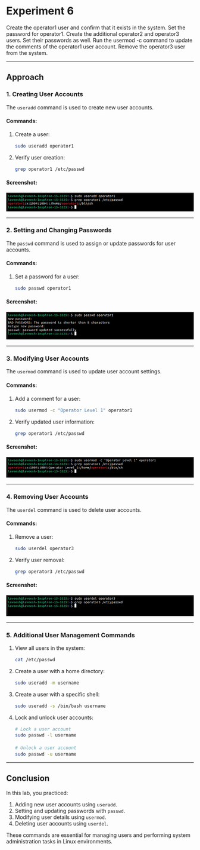 # Experiment 6
Create the operator1 user and confirm that it exists in the
system. Set the password for operator1. Create the
additional operator2 and operator3 users. Set their
passwords as well. Run the usermod -c command to update
the comments of the operator1 user account. Remove
the operator3 user from the system.

---


## Approach

### 1. Creating User Accounts
The `useradd` command is used to create new user accounts.

#### Commands:
1. Create a user:
   ```bash
   sudo useradd operator1
   ```
2. Verify user creation:
   ```bash
   grep operator1 /etc/passwd
   ```

#### Screenshot:
![Creating operator1 user](useradd.png)


---


### 2. Setting and Changing Passwords
The `passwd` command is used to assign or update passwords for user accounts.

#### Commands:
1. Set a password for a user:
   ```bash
   sudo passwd operator1
   ```

#### Screenshot:
![Setting password for operator1](user-passwd.png)


---


### 3. Modifying User Accounts
The `usermod` command is used to update user account settings.

#### Commands:
1. Add a comment for a user:
   ```bash
   sudo usermod -c "Operator Level 1" operator1
   ```
2. Verify updated user information:
   ```bash
   grep operator1 /etc/passwd
   ```

#### Screenshot:
![Updating comments for operator1](user-information.png)


---


### 4. Removing User Accounts
The `userdel` command is used to delete user accounts.

#### Commands:
1. Remove a user:
   ```bash
   sudo userdel operator3
   ```
2. Verify user removal:
   ```bash
   grep operator3 /etc/passwd
   ```

#### Screenshot:
![Removing operator3 user](userdel.png)


---


### 5. Additional User Management Commands
1. View all users in the system:
   ```bash
   cat /etc/passwd
   ```
2. Create a user with a home directory:
   ```bash
   sudo useradd -m username
   ```
3. Create a user with a specific shell:
   ```bash
   sudo useradd -s /bin/bash username
   ```
4. Lock and unlock user accounts:
   ```bash
   # Lock a user account
   sudo passwd -l username

   # Unlock a user account
   sudo passwd -u username
   ```

---

## Conclusion
In this lab, you practiced:
1. Adding new user accounts using `useradd`.
2. Setting and updating passwords with `passwd`.
3. Modifying user details using `usermod`.
4. Deleting user accounts using `userdel`.

These commands are essential for managing users and performing system administration tasks in Linux environments.
